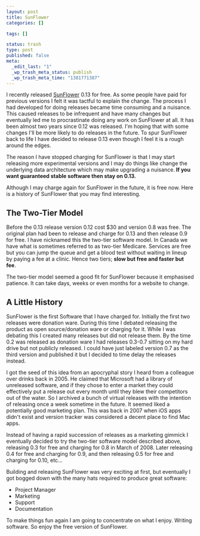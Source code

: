 ```yaml
--- 
layout: post
title: SunFlower
categories: []

tags: []

status: trash
type: post
published: false
meta: 
  _edit_last: "1"
  _wp_trash_meta_status: publish
  _wp_trash_meta_time: "1381771387"
---
```

I recently released <a href="http://sunflower.preenandprune.com/">SunFlower</a> 0.13 for free. As some people have paid for previous versions I felt it was tactful to explain the change. The process I had developed for doing releases became time consuming and a nuisance. This caused releases to be infrequent and have many changes but eventually led me to procrastinate doing any work on SunFlower at all. It has been almost two years since 0.12 was released.	I'm hoping that with some changes I'll be more likely to do releases in the future. To spur SunFlower back to life I have decided to release 0.13 even though I feel it is a rough around the edges.

The reason I have stopped charging for SunFlower is that I may start releasing more experimental versions and I may do things like change the underlying data architecture which may make upgrading a nuisance.<strong> If you want guaranteed stable software then stay on 0.13.</strong>

Although I may charge again for SunFlower in the future, it is free now. Here is a history of SunFlower that you may find interesting.

<H2>The Two-Tier Model</H2>

Before the 0.13 release version 0.12 cost $30 and version 0.8 was free. The original plan had been to release and charge for 0.13 and then release 0.9 for free. I have nicknamed this the two-tier software model. In Canada we have what is sometimes referred to as two-tier Medicare. Services are free but you can jump the queue and get a blood test without waiting in lineup by paying a fee at a clinic. Hence two tiers; <strong>slow but free and faster but fee</strong>.

The two-tier model seemed a good fit for SunFlower because it emphasised patience. It can take days, weeks or even months for a website to change. 

<H2>A Little History</H2>

SunFlower is the first Software that I have charged for. Initially the first two releases were donation ware. During this time I debated releasing the product as open source/donation ware or charging for it. While I was debating this I created many releases but did not release them. By the time 0.2 was released as donation ware I had releases 0.3-0.7 sitting on my hard drive but not publicly released. I could have just labeled version 0.7 as the third version and published it but I decided to time delay the releases instead.

I got the seed of this idea from an apocryphal story I heard from a colleague over drinks back in 2005. He claimed that Microsoft had a library of unreleased software, and if they chose to enter a market they could effectively put a release out every month until they blew their competitors out of the water. So I archived a bunch of virtual releases with the intention of releasing once a week sometime in the future. It seemed liked a potentially good marketing plan. This was back in 2007 when iOS apps didn't exist and version tracker was considered a decent place to find Mac apps.

Instead of having a rapid succession of releases as a marketing gimmick I eventually decided to try the two-tier software model described above, releasing 0.3 for free and charging for 0.8 in March of 2008. Later releasing 0.4 for free and charging for 0.9, and then releasing 0.5 for free and charging for 0.10, etc...

Building and releasing SunFlower was very exciting at first, but eventually I got bogged down with the many hats required to produce great software:

<ul>
<li>Project Manager</li>
<li>Marketing</li>
<li>Support</li>
<li>Documentation</li>
</ul>

To make things fun again I am going to concentrate on what I enjoy.  Writing software.  So enjoy the free version of SunFlower.
